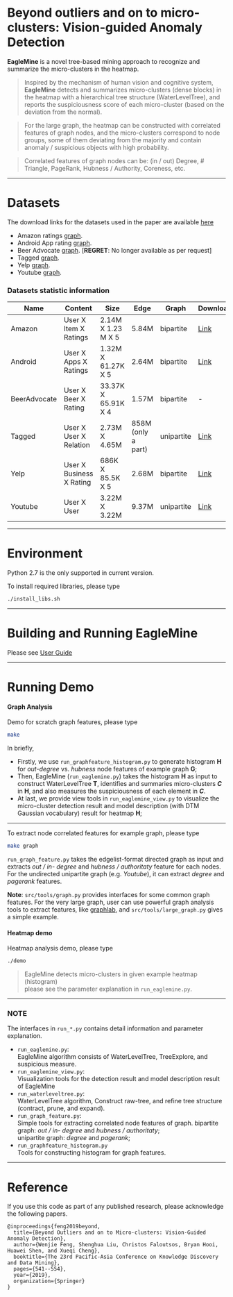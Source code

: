 Beyond outliers and on to micro-clusters: Vision-guided Anomaly Detection
========================
**EagleMine** is a novel tree-based mining approach to recognize and summarize the micro-clusters in the heatmap.

>   Inspired by the mechanism of human vision and cognitive system,
    **EagleMine** detects and summarizes micro-clusters (dense blocks) in the heatmap with a hierarchical 
    tree structure (WaterLevelTree), 
    and reports the suspiciousness score of each micro-cluster (based on the deviation from the normal).

>   For the large graph, the heatmap can be constructed with correlated features of graph nodes, 
    and the micro-clusters correspond to node groups, some of them deviating from the majority 
    and contain anomaly / suspicious objects with high probability.

>   Correlated features of graph nodes can be: 
    (in / out) Degree, # Triangle, PageRank, Hubness / Authority, Coreness, etc.

---

Datasets
========================
The download links for the datasets used in the paper are available [here](https://anonymous.com)
  - Amazon ratings [graph](http://konect.uni-koblenz.de/networks/amazon-ratings).
  - Android App rating [graph](http://jmcauley.ucsd.edu/data/amazon/).
  - Beer Advocate [graph](http://snap.stanford.edu/data/web-BeerAdvocate.html).  [**REGRET**: No longer available as per request]
  - Tagged [graph](https://linqs-data.soe.ucsc.edu/public/social_spammer/).
  - Yelp [graph](https://www.yelp.com/dataset_challenge).
  - Youtube [graph](http://konect.uni-koblenz.de/networks/youtube-u-growth).


### Datasets statistic information

|     Name     |          Content         |         Size        |  Edge  |    Graph   |  Download  |
| ------------ | ------------------------ | ------------------- | ------ | ---------- | ---------- |
| Amazon       | User X Item X Ratings    | 2.14M X 1.23 M X 5  | 5.84M  | bipartite  | [Link](http://konect.uni-koblenz.de/downloads/tsv/amazon-ratings.tar.bz2) |
| Android      | User X Apps X Ratings    | 1.32M X 61.27K X 5  | 2.64M  | bipartite  | [Link](http://snap.stanford.edu/data/amazon/productGraph/categoryFiles/ratings_Apps_for_Android.csv) |
| BeerAdvocate | User X Beer X Rating     | 33.37K X 65.91K X 4 | 1.57M  | bipartite  |      -     |
| Tagged       | User X User X Relation   | 2.73M X 4.65M       | 858M (only a part)  | unipartite | [Link](https://linqs-data.soe.ucsc.edu/public/social_spammer/)   |
| Yelp         | User X Business X Rating | 686K X 85.5K X 5    | 2.68M  | bipartite  | [Link](https://www.yelp.com/dataset_challenge/dataset)   |
| Youtube      | User X User              | 3.22M X 3.22M       | 9.37M  | unipartite | [Link](http://konect.uni-koblenz.de/downloads/tsv/youtube-u-growth.tar.bz2)   |
---

Environment
=======================
Python 2.7 is the only supported in current version.

To install required libraries, please type
```bash
./install_libs.sh
```
----

Building and Running EagleMine
========================
Please see [User Guide](user_guide.pdf)

---

Running Demo
========================

#### Graph Analysis

Demo for scratch graph features, please type 
```bash
make
```
In briefly, 
 + Firstly, we use ```run_graphfeature_histogram.py``` to generate histogram **H** 
   for _out-degree_ vs. _hubness_ node features of example graph **G**;
 + Then, EagleMine (```run_eaglemine.py```) takes the histogram **H** as input to 
   construct WaterLevelTree **T**, identifies and summaries micro-clusters _**C**_ in **H**, 
   and also measures the suspiciousness of each element in _**C**_.
 + At last, we provide view tools in ```run_eaglemine_view.py``` to visualize the micro-cluster
   detection result and model description (with DTM Gaussian vocabulary) result for heatmap **H**;
___

To extract node correlated features for example graph, please type
```bash
make graph
```
```run_graph_feature.py``` takes the edgelist-format directed graph as input and extracts _out / in- degree_ and 
_hubness / authoritaty_ feature for each nodes.
For the undirected unipartite graph (e.g. _Youtube_), it can extract _degree_ and _pagerank_ features.

**Note**: ```src/tools/graph.py``` provides interfaces for some common graph features. 
For the very large graph, user can use powerful graph analysis tools to extract features, 
like [graphlab](https://turi.com/), and ```src/tools/large_graph.py``` gives a simple example.


#### Heatmap demo
Heatmap analysis demo, please type
```bash
./demo
```
> EagleMine detects micro-clusters in given example heatmap (histogram)     
  please see the parameter explanation in ```run_eaglemine.py```.

---

### **NOTE**
The interfaces in ```run_*.py``` contains detail information and parameter explanation.
 * ```run_eaglemine.py```:  
    EagleMine algorithm consists of WaterLevelTree, TreeExplore, and suspicious measure. 
 * ```run_eaglemine_view.py```:  
    Visualization tools for the detection result and model description result of EagleMine
 * ```run_waterleveltree.py```:  
    WaterLevelTree algorithm, Construct raw-tree, and refine tree structure
    (contract, prune, and expand).
 * ```run_graph_feature.py```:  
    Simple tools for extracting correlated node features of graph.
    bipartite graph: _out / in- degree_ and _hubness / authoritaty_;    
    unipartite graph: _degree_ and _pagerank_;
 * ```run_graphfeature_histogram.py```  
    Tools for constructing histogram for graph features.

---

Reference
========================
If you use this code as part of any published research, please acknowledge the following papers.
```
@inproceedings{feng2019beyond,
  title={Beyond Outliers and on to Micro-clusters: Vision-Guided Anomaly Detection},
  author={Wenjie Feng, Shenghua Liu, Christos Faloutsos, Bryan Hooi, Huawei Shen, and Xueqi Cheng},
  booktitle={The 23rd Pacific-Asia Conference on Knowledge Discovery and Data Mining},
  pages={541--554},
  year={2019},
  organization={Springer}
}
```